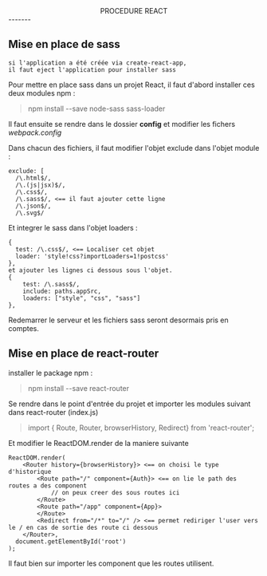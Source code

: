 <center>PROCEDURE REACT</center>
-------

## Mise en place de sass

	si l'application a été créée via create-react-app,
	il faut eject l'application pour installer sass

Pour mettre en place sass dans un projet React,
il faut d'abord installer ces deux modules npm :

>	npm install --save node-sass sass-loader

Il faut ensuite se rendre dans le dossier __config__ et modifier les fichers
*webpack.config*

Dans chacun des fichiers, il faut modifier l'objet exclude dans l'objet module :

	exclude: [
	  /\.html$/,
	  /\.(js|jsx)$/,
	  /\.css$/,
	  /\.sass$/, <== il faut ajouter cette ligne
	  /\.json$/,
	  /\.svg$/

Et integrer le sass dans l'objet loaders :

	{
	  test: /\.css$/, <== Localiser cet objet
	  loader: 'style!css?importLoaders=1!postcss'
	},
	et ajouter les lignes ci dessous sous l'objet.
	{
		test: /\.sass$/,
		include: paths.appSrc,
		loaders: ["style", "css", "sass"]
	},

Redemarrer le serveur et les fichiers sass seront desormais pris en comptes.

## Mise en place de react-router

installer le package npm :

> npm install --save react-router

Se rendre dans le point d'entrée du projet et importer les modules suivant dans react-router (index.js)


> import { Route, Router, browserHistory, Redirect} from 'react-router';

Et modifier le ReactDOM.render de la maniere suivante

	ReactDOM.render(
		<Router history={browserHistory}> <== on choisi le type d'historique  
			<Route path="/" component={Auth}> <== on lie le path des routes a des component
				// on peux creer des sous routes ici
			</Route>
			<Route path="/app" component={App}>
			</Route>
			<Redirect from="/*" to="/" /> <== permet rediriger l'user vers le / en cas de sortie des route ci dessous
		</Router>,
	  document.getElementById('root')
	);

Il faut bien sur importer les component que les routes utilisent.
